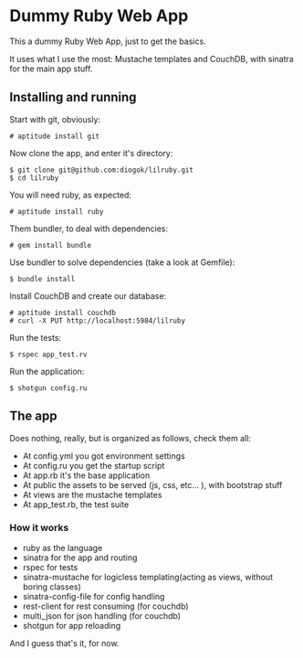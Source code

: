 # Dummy Ruby Web App

This a dummy Ruby Web App, just to get the basics.

It uses what I use the most: Mustache templates and CouchDB, with sinatra for the main app stuff.

## Installing and running

Start with git, obviously:

    # aptitude install git

Now clone the app, and enter it's directory:

    $ git clone git@github.com:diogok/lilruby.git 
    $ cd lilruby

You will need ruby, as expected:

    # aptitude install ruby

Them bundler, to deal with dependencies:

    # gem install bundle

Use bundler to solve dependencies (take a look at Gemfile):

    $ bundle install

Install CouchDB and create our database:

    # aptitude install couchdb
    # curl -X PUT http://localhost:5984/lilruby

Run the tests:

    $ rspec app_test.rv

Run the application:
    
    $ shotgun config.ru


## The app

Does nothing, really, but is organized as follows, check them all:

- At config.yml you got environment settings
- At config.ru you get the startup script
- At app.rb it's the base application
- At public the assets to be served (js, css, etc... ), with bootstrap stuff
- At views are the mustache templates
- At app\_test.rb, the test suite

### How it works

- ruby as the language
- sinatra for the app and routing
- rspec for tests
- sinatra-mustache for logicless templating(acting as views, without boring classes)
- sinatra-config-file for config handling
- rest-client for rest consuming (for couchdb)
- multi\_json for json handling (for couchdb)
- shotgun for app reloading

And I guess that's it, for now.

